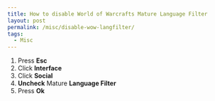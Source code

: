 ```yaml
---
title: How to disable World of Warcrafts Mature Language Filter
layout: post
permalink: /misc/disable-wow-langfilter/
tags:
  - Misc
---
```

  1. Press **Esc**
  2. Click **Interface**
  3. Click **Social**
  4. **Uncheck** Mature **Language Filter**
  5. Press **Ok**
